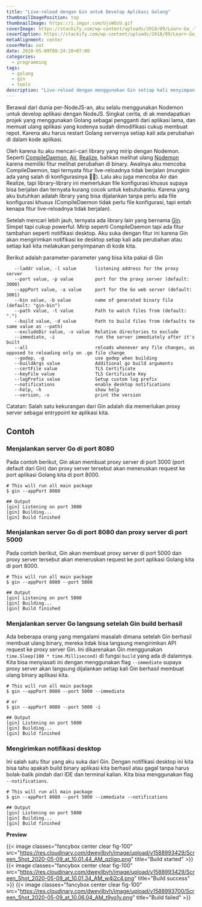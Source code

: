 ```yaml
---
title: "Live-reload dengan Gin untuk Develop Aplikasi Golang"
thumbnailImagePosition: top
thumbnailImage: https://i.imgur.com/UjsWOzU.gif
coverImage: https://stackify.com/wp-content/uploads/2018/09/Learn-Go_-Tutorials-for-Beginners-Intermediate-and-Advanced-programmers-1280x720.jpg
coverCaption: https://stackify.com/wp-content/uploads/2018/09/Learn-Go_-Tutorials-for-Beginners-Intermediate-and-Advanced-programmers-1280x720.jpg
metaAlignment: center
coverMeta: out
date: 2020-05-09T08:24:28+07:00
categories:
  - programming
tags:
  - golang
  - gin
  - tools
description: "Live-reload dengan menggunakan Gin setiap kali menyimpan berkas pada saat develop aplikasi dengan Golang."
---
```


Berawal dari dunia per-NodeJS-an, aku selalu menggunakan Nodemon untuk develop aplikasi dengan NodeJS. Singkat cerita, di ak mendapatkan projek yang menggunakan Golang sebagai pengganti dari aplikasi lama, dan memuat ulang aplikasi yang kodenya sudah dimodifikasi cukup membuat repot. Karena aku harus restart Golang servernya setiap kali ada perubahan di dalam kode aplikasi.

<!--more-->

Oleh karena itu aku mencari-cari library yang mirip dengan Nodemon. Seperti [CompileDaemon](https://github.com/githubnemo/CompileDaemon), [Air](https://github.com/cosmtrek/air), [Realize](https://github.com/oxequa/realize), bahkan melihat ulang [Nodemon](https://nodemon.io/) karena memiliki fitur melihat perubahan di binary. Awalnya aku mencoba CompileDaemon, tapi ternyata fitur live-reloadnya tidak berjalan (mungkin ada yang salah di konfigurasinya 🤷‍♂). Lalu aku juga mencoba Air dan Realize, tapi library-library ini memerlukan file konfigurasi khusus supaya bisa berjalan dan ternyata kurang cocok untuk kebutuhanku. Karena yang aku butuhkan adalah library yang bisa dijalankan tanpa perlu ada file konfigurasi khusus (CompileDaemon tidak perlu file konfigurasi, tapi entah kenapa fitur live-reloadnya tidak berjalan).

Setelah mencari lebih jauh, ternyata ada library lain yang bernama [Gin](https://github.com/codegangsta/gin). Simpel tapi cukup powerful. Mirip seperti CompileDaemon tapi ada fitur tambahan seperti notifikasi desktop. Aku suka dengan fitur ini karena Gin akan mengirimkan notifikasi ke desktop setiap kali ada perubahan atau setiap kali kita melakukan penyimpanan di kode kita.

Berikut adalah parameter-parameter yang bisa kita pakai di Gin

```shell
   --laddr value, -l value       listening address for the proxy server
   --port value, -p value        port for the proxy server (default: 3000)
   --appPort value, -a value     port for the Go web server (default: 3001)
   --bin value, -b value         name of generated binary file (default: "gin-bin")
   --path value, -t value        Path to watch files from (default: ".")
   --build value, -d value       Path to build files from (defaults to same value as --path)
   --excludeDir value, -x value  Relative directories to exclude
   --immediate, -i               run the server immediately after it's built
   --all                         reloads whenever any file changes, as opposed to reloading only on .go file change
   --godep, -g                   use godep when building
   --buildArgs value             Additional go build arguments
   --certFile value              TLS Certificate
   --keyFile value               TLS Certificate Key
   --logPrefix value             Setup custom log prefix
   --notifications               enable desktop notifications
   --help, -h                    show help
   --version, -v                 print the version
```

Catatan: Salah satu kekurangan dari Gin adalah dia memerlukan proxy server sebagai entrypoint ke aplikasi kita.

## Contoh

### Menjalankan server Go di port 8080

Pada contoh berikut, Gin akan membuat proxy server di port 3000 (port default dari Gin) dan proxy server tersebut akan meneruskan request ke port aplikasi Golang kita di port 8000.

```shell
# This will run all main package
$ gin --appPort 8080

## Output
[gin] Listening on port 3000
[gin] Building...
[gin] Build finished
```

### Menjalankan server Go di port 8080 dan proxy server di port 5000

Pada contoh berikut, Gin akan membuat proxy server di port 5000 dan proxy server tersebut akan meneruskan request ke port aplikasi Golang kita di port 8000.

```shell
# This will run all main package
$ gin --appPort 8080 --port 5000

## Output
[gin] Listening on port 5000
[gin] Building...
[gin] Build finished
```

### Menjalankan server Go langsung setelah Gin build berhasil

Ada beberapa orang yang mengalami masalah dimana setelah Gin berhasil membuat ulang binary, mereka tidak bisa langsung mengirimkan API request ke proxy server Gin. Ini dikarenakan Gin menggunakan `time.Sleep(100 * time.Millisecond)` di fungsi `build` yang ada di dalamnya. Kita bisa menyiasati ini dengan menggunakan flag `--immediate` supaya proxy server akan langsung dijalankan setiap kali Gin berhasil membuat ulang binary aplikasi kita.

```shell
# This will run all main package
$ gin --appPort 8080 --port 5000 --immediate

# or
$ gin --appPort 8080 --port 5000 -i

## Output
[gin] Listening on port 5000
[gin] Building...
[gin] Build finished
```

### Mengirimkan notifikasi desktop

Ini salah satu fitur yang aku suka dari Gin. Dengan notifikasi desktop ini kita bisa tahu apakah build binary aplikasi kita berhasil atau gagal tanpa harus bolak-balik pindah dari IDE dan terminal kalian. Kita bisa menggunakan flag `--notifications`.

```shell
# This will run all main package
$ gin --appPort 8080 --port 5000 --immediate --notifications

## Output
[gin] Listening on port 5000
[gin] Building...
[gin] Build finished
```

**Preview**

{{< image classes="fancybox center clear fig-100" src="https://res.cloudinary.com/dweyilbvh/image/upload/v1588993429/Screen_Shot_2020-05-09_at_10.01.44_AM_qzligo.png" title="Build started" >}}
{{< image classes="fancybox center clear fig-100" src="https://res.cloudinary.com/dweyilbvh/image/upload/v1588993429/Screen_Shot_2020-05-09_at_10.01.34_AM_w4i2c4.png" title="Build success" >}}
{{< image classes="fancybox center clear fig-100" src="https://res.cloudinary.com/dweyilbvh/image/upload/v1588993700/Screen_Shot_2020-05-09_at_10.06.04_AM_t9yo1y.png" title="Build failed" >}}
